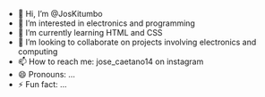 - 👋 Hi, I’m @JosKitumbo
- 👀 I’m interested in electronics and programming
- 🌱 I’m currently learning HTML and CSS
- 💞️ I’m looking to collaborate on projects involving electronics and computing 
- 📫 How to reach me: jose_caetano14 on instagram
- 😄 Pronouns: ...
- ⚡ Fun fact: ...

<!---
JosKitumbo/JosKitumbo is a ✨ special ✨ repository because its `README.md` (this file) appears on your GitHub profile.
You can click the Preview link to take a look at your changes.
--->
